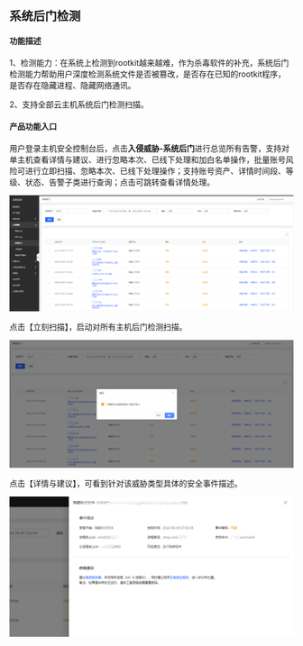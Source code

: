 ## 系统后门检测

#### 功能描述

1、检测能力：在系统上检测到rootkit越来越难，作为杀毒软件的补充，系统后门检测能力帮助用户深度检测系统文件是否被篡改，是否存在已知的rootkit程序，是否存在隐藏进程、隐藏网络通讯。

2、支持全部云主机系统后门检测扫描。

#### 产品功能入口

用户登录主机安全控制台后，点击**入侵威胁-系统后门**进行总览所有告警，支持对单主机查看详情与建议、进行忽略本次、已线下处理和加白名单操作，批量账号风险可进行立即扫描、忽略本次、已线下处理操作；支持账号资产、详情时间段、等级、状态、告警子类进行查询；点击可跳转查看详情处理。 

![](../../../../image/Endpoint-Security/rootkit.png)

点击【立刻扫描】，启动对所有主机后门检测扫描。

![](../../../../image/Endpoint-Security/rootkit1.png)

点击【详情与建议】，可看到针对该威胁类型具体的安全事件描述。

![](../../../../image/Endpoint-Security/rootkit2.png)
